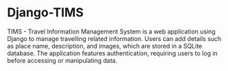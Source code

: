 # Django-TIMS
TIMS - Travel Information Management System is a web application using Django to manage travelling related information. Users can add details such as place name, description, and images, which are stored in a SQLite database. The application features authentication, requiring users to log in before accessing or manipulating data.
